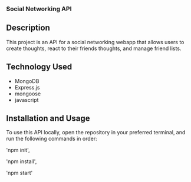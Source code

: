 ### Social Networking API

## Description
This project is an API for a social networking webapp that allows users to create thoughts, react to their friends thoughts, and manage friend lists.

## Technology Used
* MongoDB
* Express.js
* mongoose
* javascript

## Installation and Usage
To use this API locally, open the repository in your preferred terminal, and run the following commands in order:

'npm init',

'npm install',

'npm start'